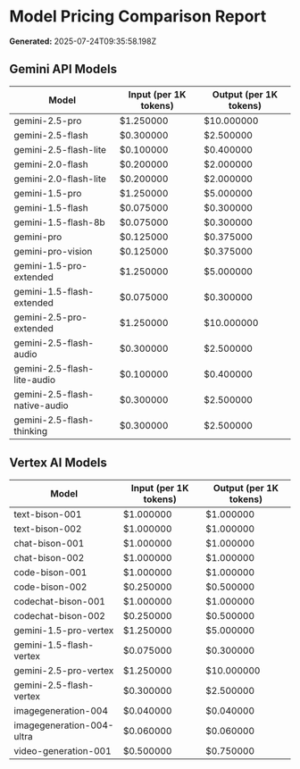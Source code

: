 # Model Pricing Comparison Report

**Generated:** 2025-07-24T09:35:58.198Z

## Gemini API Models

| Model | Input (per 1K tokens) | Output (per 1K tokens) |
|-------|----------------------|-----------------------|
| gemini-2.5-pro | $1.250000 | $10.000000 |
| gemini-2.5-flash | $0.300000 | $2.500000 |
| gemini-2.5-flash-lite | $0.100000 | $0.400000 |
| gemini-2.0-flash | $0.200000 | $2.000000 |
| gemini-2.0-flash-lite | $0.200000 | $2.000000 |
| gemini-1.5-pro | $1.250000 | $5.000000 |
| gemini-1.5-flash | $0.075000 | $0.300000 |
| gemini-1.5-flash-8b | $0.075000 | $0.300000 |
| gemini-pro | $0.125000 | $0.375000 |
| gemini-pro-vision | $0.125000 | $0.375000 |
| gemini-1.5-pro-extended | $1.250000 | $5.000000 |
| gemini-1.5-flash-extended | $0.075000 | $0.300000 |
| gemini-2.5-pro-extended | $1.250000 | $10.000000 |
| gemini-2.5-flash-audio | $0.300000 | $2.500000 |
| gemini-2.5-flash-lite-audio | $0.100000 | $0.400000 |
| gemini-2.5-flash-native-audio | $0.300000 | $2.500000 |
| gemini-2.5-flash-thinking | $0.300000 | $2.500000 |

## Vertex AI Models

| Model | Input (per 1K tokens) | Output (per 1K tokens) |
|-------|----------------------|-----------------------|
| text-bison-001 | $1.000000 | $1.000000 |
| text-bison-002 | $1.000000 | $1.000000 |
| chat-bison-001 | $1.000000 | $1.000000 |
| chat-bison-002 | $1.000000 | $1.000000 |
| code-bison-001 | $1.000000 | $1.000000 |
| code-bison-002 | $0.250000 | $0.500000 |
| codechat-bison-001 | $1.000000 | $1.000000 |
| codechat-bison-002 | $0.250000 | $0.500000 |
| gemini-1.5-pro-vertex | $1.250000 | $5.000000 |
| gemini-1.5-flash-vertex | $0.075000 | $0.300000 |
| gemini-2.5-pro-vertex | $1.250000 | $10.000000 |
| gemini-2.5-flash-vertex | $0.300000 | $2.500000 |
| imagegeneration-004 | $0.040000 | $0.040000 |
| imagegeneration-004-ultra | $0.060000 | $0.060000 |
| video-generation-001 | $0.500000 | $0.750000 |
